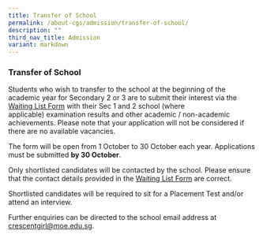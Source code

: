 ```yaml
---
title: Transfer of School
permalink: /about-cgs/admission/transfer-of-school/
description: ""
third_nav_title: Admission
variant: markdown
---
```

### **Transfer of School**

Students who wish to transfer to the school at the beginning of the academic year for Secondary 2 or 3 are to submit their interest via the [Waiting List Form](https://www.form.gov.sg/65028d1fd5cb3e0011f995fb) with their Sec 1 and 2 school (where applicable) examination results and other academic / non-academic achievements. Please note that your application will not be considered if there are no available vacancies.

The form will be open from 1 October to 30 October each year. Applications must be submitted **by 30 October**.

Only shortlisted candidates will be contacted by the school. Please ensure that the contact details provided in the [Waiting List Form](https://www.form.gov.sg/65028d1fd5cb3e0011f995fb) are correct. 

Shortlisted candidates will be required to sit for a Placement Test and/or attend an interview.

Further enquiries can be directed to the school email address at [crescentgirl@moe.edu.sg](mailto:crescentgirl@moe.edu.sg).